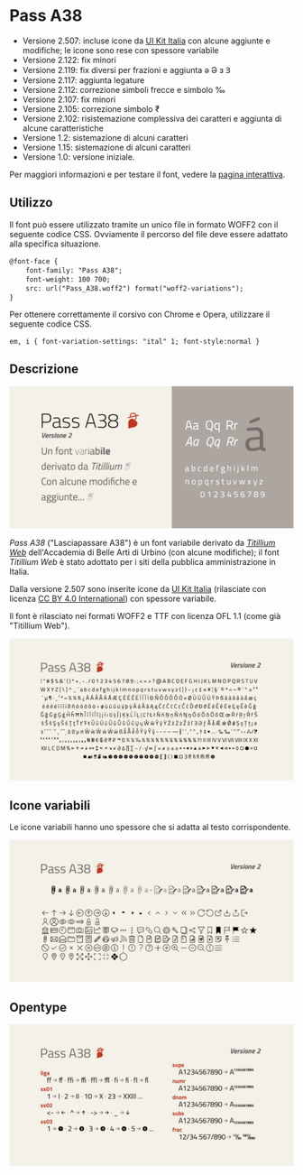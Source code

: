 # Pass A38
- Versione 2.507: incluse icone da [UI Kit Italia](https://github.com/italia/design-ui-kit) con alcune aggiunte e modifiche; le icone sono rese con spessore variabile
- Versione 2.122: fix minori
- Versione 2.119: fix diversi per frazioni e aggiunta ə Ə ɜ Ɜ
- Versione 2.117: aggiunta legature
- Versione 2.112: correzione simboli frecce e simbolo ‰
- Versione 2.107: fix minori
- Versione 2.105: correzione simbolo ₹
- Versione 2.102: risistemazione complessiva dei caratteri e aggiunta di alcune caratteristiche
- Versione 1.2: sistemazione di alcuni caratteri
- Versione 1.15: sistemazione di alcuni caratteri
- Versione 1.0: versione iniziale.

Per maggiori informazioni e per testare il font, vedere la [pagina interattiva](https://m-casanova.github.io/Pass-A38/).

## Utilizzo
Il font può essere utilizzato tramite un unico file in formato WOFF2 con il seguente codice CSS. Ovviamente il percorso del file deve essere adattato alla specifica situazione.

    @font-face {
        font-family: "Pass A38";
        font-weight: 100 700;
        src: url("Pass_A38.woff2") format("woff2-variations");
    }

Per ottenere correttamente il corsivo con Chrome e Opera, utilizzare il seguente codice CSS.

    em, i { font-variation-settings: "ital" 1; font-style:normal }

## Descrizione
![image](Pass_A38.jpg)

_Pass A38_ ("Lasciapassare A38") è un font variabile derivato da _[Titillium Web](https://fonts.google.com/specimen/Titillium+Web)_ dell'Accademia di Belle Arti di Urbino (con alcune modifiche); il font _Titillium Web_ è stato adottato per i siti della pubblica amministrazione in Italia.

Dalla versione 2.507 sono inserite icone da [UI Kit Italia](https://github.com/italia/design-ui-kit) (rilasciate con licenza [CC BY 4.0 International](https://creativecommons.org/licenses/by/4.0/)) con spessore variabile.

Il font è rilasciato nei formati WOFF2 e TTF con licenza OFL 1.1 (come già "Titillium Web").

![image](Pass_A38_b.jpg)

## Icone variabili

Le icone variabili hanno uno spessore che si adatta al testo corrispondente.

![image](Pass_A38_d.jpg)

## Opentype

![image](Pass_A38_c.jpg)
